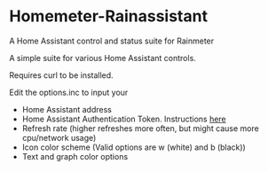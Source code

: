 # Homemeter-Rainassistant
A Home Assistant control and status suite for Rainmeter

A simple suite for various Home Assistant controls.

Requires curl to be installed.

Edit the options.inc to input your 
* Home Assistant address
* Home Assistant Authentication Token. Instructions [here](https://www.home-assistant.io/docs/authentication/)
* Refresh rate (higher refreshes more often, but might cause more cpu/network usage)
* Icon color scheme (Valid options are w (white) and b (black))
* Text and graph color options
